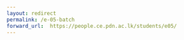 ```yaml
---
layout: redirect
permalink: /e-05-batch
forward_url:  https://people.ce.pdn.ac.lk/students/e05/
---
```

